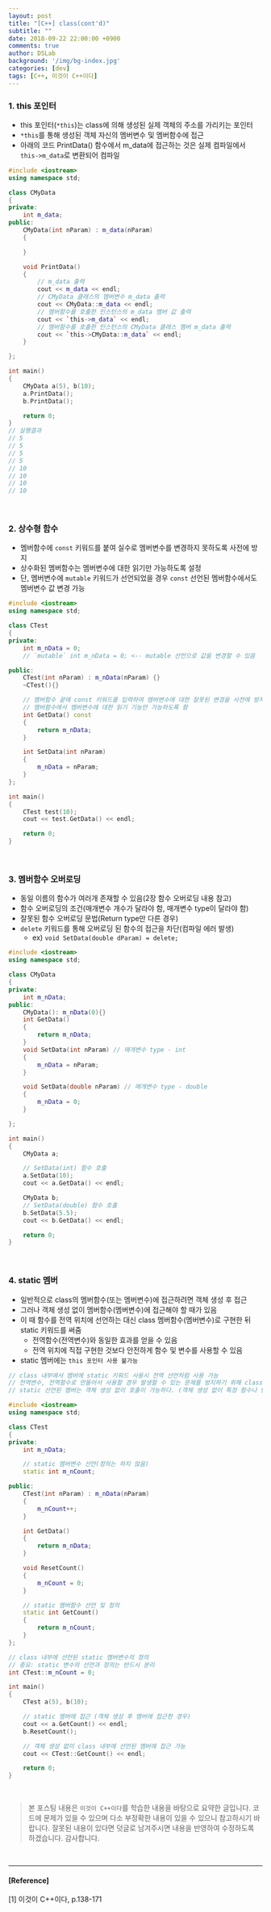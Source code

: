 ```yaml
---
layout: post
title: "[C++] class(cont'd)"
subtitle: ""
date: 2018-09-22 22:00:00 +0900
comments: true
author: DSLab
background: '/img/bg-index.jpg'
categories: [dev]
tags: [C++, 이것이 C++이다]
---
```


### 1. this 포인터
  - this 포인터(`*this`)는 class에 의해 생성된 실제 객체의 주소를 가리키는 포인터
  - `*this`를 통해 생성된 객체 자신의 멤버변수 및 멤버함수에 접근
  - 아래의 코드 PrintData() 함수에서 m_data에 접근하는 것은 실제 컴파일에서 `this->m_data`로 변환되어 컴파일

```c++
#include <iostream>
using namespace std;

class CMyData
{
private:
    int m_data;
public:
    CMyData(int nParam) : m_data(nParam)
    {

    }

    void PrintData()
    {
        // m_data 출력
        cout << m_data << endl;
        // CMyData 클래스의 멤버변수 m_data 출력
        cout << CMyData::m_data << endl;
        // 멤버함수를 호출한 인스턴스의 m_data 멤버 값 출력
        cout << `this->m_data` << endl;
        // 멤버함수를 호출한 인스턴스의 CMyData 클래스 멤버 m_data 출력
        cout << `this->CMyData::m_data` << endl;
    }

};

int main()
{
    CMyData a(5), b(10);
    a.PrintData();
    b.PrintData();

    return 0;
}
// 실행결과
// 5
// 5
// 5
// 5
// 10
// 10
// 10
// 10
```
<br>

### 2. 상수형 함수
  - 멤버함수에 `const` 키워드를 붙여 실수로 멤버변수를 변경하지 못하도록 사전에 방지
  - 상수화된 멤버함수는 멤버변수에 대한 읽기만 가능하도록 설정
  - 단, 멤버변수에 `mutable` 키워드가 선언되었을 경우 `const` 선언된 멤버함수에서도 멤버변수 값 변경 가능

```c++
#include <iostream>
using namespace std;

class CTest
{
private:
    int m_nData = 0;
    // `mutable` int m_nData = 0; <-- mutable 선언으로 값을 변경할 수 있음

public:
    CTest(int nParam) : m_nData(nParam) {}
    ~CTest(){}

    // 멤버함수 끝에 const 키워드를 입력하여 멤버변수에 대한 잘못된 변경을 사전에 방지한다.
    // 멤버함수에서 멤버변수에 대한 읽기 기능만 가능하도록 함
    int GetData() const
    {
        return m_nData;
    }

    int SetData(int nParam)
    {
        m_nData = nParam;
    }
};

int main()
{
    CTest test(10);
    cout << test.GetData() << endl;

    return 0;
}
```
<br>

### 3. 멤버함수 오버로딩
  - 동일 이름의 함수가 여러개 존재할 수 있음(2장 함수 오버로딩 내용 참고)
  - 함수 오버로딩의 조건(매개변수 개수가 달라야 함, 매개변수 type이 달라야 함)
  - 잘못된 함수 오버로딩 문법(Return type만 다른 경우)
  - `delete` 키워드를 통해 오버로딩 된 함수의 접근을 차단(컴파일 에러 발생)
    - ex) `void SetData(double dParam) = delete;`

```c++
#include <iostream>
using namespace std;

class CMyData
{
private:
    int m_nData;
public:
    CMyData(): m_nData(0){}
    int GetData()
    {
        return m_nData;
    }
    void SetData(int nParam) // 매개변수 type - int
    {
        m_nData = nParam;
    }

    void SetData(double nParam) // 매개변수 type - double
    {
        m_nData = 0;
    }

};

int main()
{
    CMyData a;

    // SetData(int) 함수 호출
    a.SetData(10);
    cout << a.GetData() << endl;

    CMyData b;
    // SetData(double) 함수 호출
    b.SetData(5.5);
    cout << b.GetData() << endl;

    return 0;
}
```
<br>

### 4. static 멤버
  - 일반적으로 class의 멤버함수(또는 멤버변수)에 접근하려면 객체 생성 후 접근
  - 그러나 객체 생성 없이 멤버함수(멤버변수)에 접근해야 할 때가 있음
  - 이 때 함수를 전역 위치에 선언하는 대신 class 멤버함수(멤버변수)로 구현한 뒤 static 키워드를 써줌
    - 전역함수(전역변수)와 동일한 효과를 얻을 수 있음
    - 전역 위치에 직접 구현한 것보다 안전하게 함수 및 변수를 사용할 수 있음
  - static 멤버에는 `this 포인터 사용 불가능`

```c++
// class 내부에서 멤버에 static 키워드 사용시 전역 선언처럼 사용 가능
// 전역변수, 전역함수로 만들어서 사용할 경우 발생할 수 있는 문제를 방지하기 위해 class 내부에 정의 후 static 선언!
// static 선언된 멤버는 객체 생성 없이 호출이 가능하다. (객체 생성 없이 특정 함수나 변수를 사용해야 할 때 활용)

#include <iostream>
using namespace std;

class CTest
{
private:
    int m_nData;

    // static 멤버변수 선언(정의는 하지 않음)
    static int m_nCount;

public:
    CTest(int nParam) : m_nData(nParam)
    {
        m_nCount++;
    }

    int GetData()
    {
        return m_nData;
    }

    void ResetCount()
    {
        m_nCount = 0;
    }

    // static 멤버함수 선언 및 정의
    static int GetCount()
    {
        return m_nCount;
    }
};

// class 내부에 선언된 static 멤버변수의 정의
// 중요: static 변수의 선언과 정의는 반드시 분리
int CTest::m_nCount = 0;

int main()
{
    CTest a(5), b(10);

    // static 멤버에 접근 (객체 생성 후 멤버에 접근한 경우)
    cout << a.GetCount() << endl;
    b.ResetCount();

    // 객체 생성 없이 class 내부에 선언된 멤버에 접근 가능
    cout << CTest::GetCount() << endl;

    return 0;
}
```



<br>

>본 포스팅 내용은 `이것이 C++이다`를 학습한 내용을 바탕으로 요약한 글입니다. 코드에 문제가 있을 수 있으며 다소 부정확한 내용이 있을 수 있으니 참고하시기 바랍니다. 잘못된 내용이 있다면 덧글로 남겨주시면 내용을 반영하여 수정하도록 하겠습니다. 감사합니다.

<br>

---

#### [Reference]

[1] 이것이 C++이다, p.138-171
